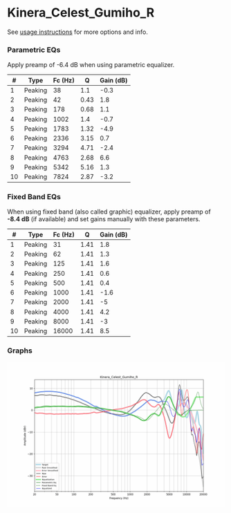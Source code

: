 # Kinera_Celest_Gumiho_R
See [usage instructions](https://github.com/jaakkopasanen/AutoEq#usage) for more options and info.

### Parametric EQs
Apply preamp of -6.4 dB when using parametric equalizer.

|   # | Type    |   Fc (Hz) |    Q |   Gain (dB) |
|-----|---------|-----------|------|-------------|
|   1 | Peaking |        38 | 1.1  |        -0.3 |
|   2 | Peaking |        42 | 0.43 |         1.8 |
|   3 | Peaking |       178 | 0.68 |         1.1 |
|   4 | Peaking |      1002 | 1.4  |        -0.7 |
|   5 | Peaking |      1783 | 1.32 |        -4.9 |
|   6 | Peaking |      2336 | 3.15 |         0.7 |
|   7 | Peaking |      3294 | 4.71 |        -2.4 |
|   8 | Peaking |      4763 | 2.68 |         6.6 |
|   9 | Peaking |      5342 | 5.16 |         1.3 |
|  10 | Peaking |      7824 | 2.87 |        -3.2 |

### Fixed Band EQs
When using fixed band (also called graphic) equalizer, apply preamp of **-8.4 dB** (if available) and set gains manually with these parameters.

|   # | Type    |   Fc (Hz) |    Q |   Gain (dB) |
|-----|---------|-----------|------|-------------|
|   1 | Peaking |        31 | 1.41 |         1.8 |
|   2 | Peaking |        62 | 1.41 |         1.3 |
|   3 | Peaking |       125 | 1.41 |         1.6 |
|   4 | Peaking |       250 | 1.41 |         0.6 |
|   5 | Peaking |       500 | 1.41 |         0.4 |
|   6 | Peaking |      1000 | 1.41 |        -1.6 |
|   7 | Peaking |      2000 | 1.41 |        -5   |
|   8 | Peaking |      4000 | 1.41 |         4.2 |
|   9 | Peaking |      8000 | 1.41 |        -3   |
|  10 | Peaking |     16000 | 1.41 |         8.5 |

### Graphs
![](./Kinera_Celest_Gumiho_R.png)
